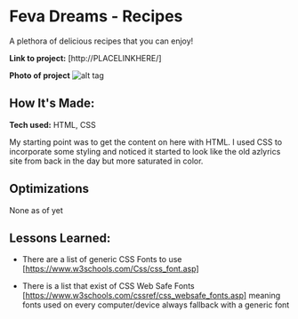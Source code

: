 # Feva Dreams - Recipes
A plethora of delicious recipes that you can enjoy!

**Link to project:** [http://PLACELINKHERE/]

**Photo of project** ![alt tag](http://PLACEIMAGEHERE)

## How It's Made:

**Tech used:** HTML, CSS

My starting point was to get the content on here with HTML. 
I used CSS to incorporate some styling and noticed it started to look like the old azlyrics site from back in the day but more saturated in color. 

## Optimizations

None as of yet

## Lessons Learned:
- There are a list of generic CSS Fonts to use [https://www.w3schools.com/Css/css_font.asp]

- There is a list that exist of CSS Web Safe Fonts [https://www.w3schools.com/cssref/css_websafe_fonts.asp] meaning fonts used on every computer/device always fallback with a generic font 


